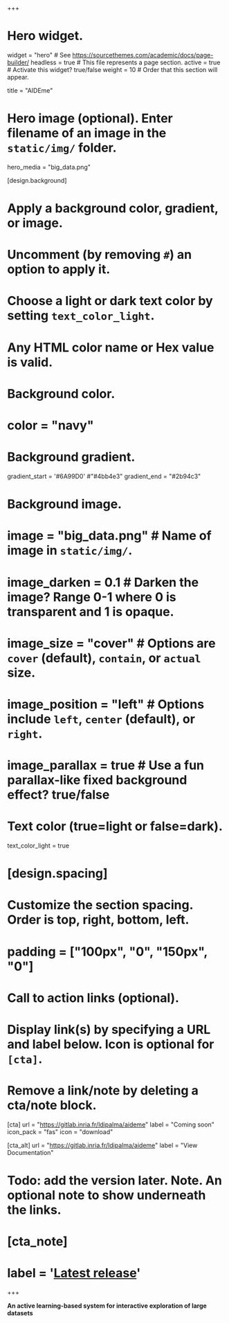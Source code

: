 +++
# Hero widget.
widget = "hero"  # See https://sourcethemes.com/academic/docs/page-builder/
headless = true  # This file represents a page section.
active = true  # Activate this widget? true/false
weight = 10  # Order that this section will appear.

title = "AIDEme"

# Hero image (optional). Enter filename of an image in the `static/img/` folder.
hero_media = "big_data.png"

[design.background]
  # Apply a background color, gradient, or image.
  #   Uncomment (by removing `#`) an option to apply it.
  #   Choose a light or dark text color by setting `text_color_light`.
  #   Any HTML color name or Hex value is valid.

  # Background color.
  # color = "navy"
  
  # Background gradient.
  gradient_start = '#6A99D0' #"#4bb4e3"
  gradient_end = "#2b94c3"
  
  # Background image.
  # image = "big_data.png"  # Name of image in `static/img/`.
  # image_darken = 0.1  # Darken the image? Range 0-1 where 0 is transparent and 1 is opaque.
  # image_size = "cover"  #  Options are `cover` (default), `contain`, or `actual` size.
  # image_position = "left"  # Options include `left`, `center` (default), or `right`.
  # image_parallax = true  # Use a fun parallax-like fixed background effect? true/false
  
  # Text color (true=light or false=dark).
  text_color_light = true
  
  # [design.spacing]
  # Customize the section spacing. Order is top, right, bottom, left.
  # padding = ["100px", "0", "150px", "0"]

# Call to action links (optional).
#   Display link(s) by specifying a URL and label below. Icon is optional for `[cta]`.
#   Remove a link/note by deleting a cta/note block.

[cta]
  url = "https://gitlab.inria.fr/ldipalma/aideme"
  label = "Coming soon"
  icon_pack = "fas"
  icon = "download"
  
[cta_alt]
  url = "https://gitlab.inria.fr/ldipalma/aideme"
  label = "View Documentation"

# Todo: add the version later. Note. An optional note to show underneath the links.
# [cta_note]
# label = '<a class="js-github-release" href="https://github.com/lucianodp/explore_by_example" data-repo="gcushen/hugo-academic">Latest release<!-- V --></a>'
+++

**An active learning-based system for interactive exploration of large datasets**

</br>
</br>

<!--<span style="text-shadow: none;"><a class="github-button" href="https://github.com/lucianodp/explore_by_example" data-icon="octicon-star" data-size="large" data-show-count="true" aria-label="Star this on GitHub">Star</a><script async defer src="https://buttons.github.io/buttons.js"></script></span>-->